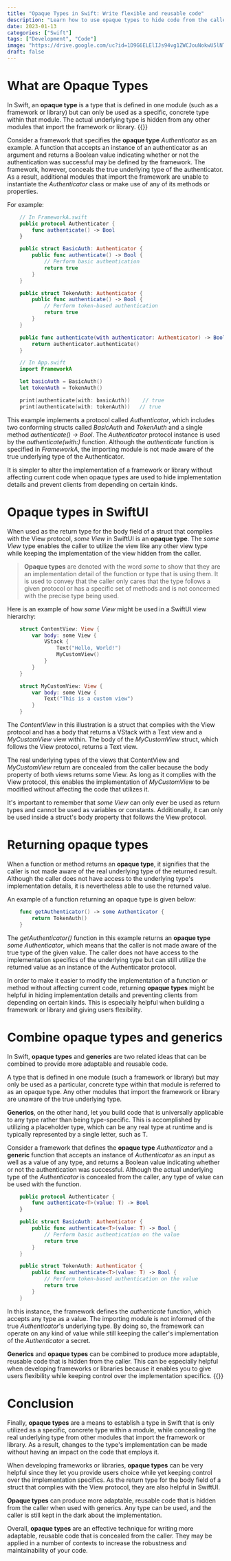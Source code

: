 ```yaml
---
title: "Opaque Types in Swift: Write flexible and reusable code"
description: "Learn how to use opaque types to hide code from the caller and make it more flexible and reusable. This in-depth article will walk you through the fundamentals of opaque types and demonstrate how to use them in conjunction with generics to write code that is more robust and powerful. This tutorial will provide you with the knowledge and abilities you need to advance your code, whether you are an experienced developer or a beginner."
date: 2023-01-13
categories: ["Swift"]
tags: ["Development", "Code"]
image: "https://drive.google.com/uc?id=1D9G6ELElIJs94vg1ZWCJouNokwU5lNTo"
draft: false
---
```


# What are Opaque Types
In Swift, an **opaque type** is a type that is defined in one module (such as a framework or library) but can only be used as a specific, concrete type within that module. The actual underlying type is hidden from any other modules that import the framework or library.
{{<ads1>}}

Consider a framework that specifies the **opaque type** *Authenticator* as an example. A function that accepts an instance of an authenticator as an argument and returns a Boolean value indicating whether or not the authentication was successful may be defined by the framework. The framework, however, conceals the true underlying type of the authenticator. As a result, additional modules that import the framework are unable to instantiate the *Authenticator* class or make use of any of its methods or properties.

For example:

```swift
    // In FrameworkA.swift
    public protocol Authenticator {
        func authenticate() -> Bool
    }

    public struct BasicAuth: Authenticator {
        public func authenticate() -> Bool {
            // Perform basic authentication
            return true
        }
    }

    public struct TokenAuth: Authenticator {
        public func authenticate() -> Bool {
            // Perform token-based authentication
            return true
        }
    }

    public func authenticate(with authenticator: Authenticator) -> Bool {
        return authenticator.authenticate()
    }

    // In App.swift
    import FrameworkA

    let basicAuth = BasicAuth()
    let tokenAuth = TokenAuth()

    print(authenticate(with: basicAuth))    // true
    print(authenticate(with: tokenAuth))   // true
```

This example implements a protocol called *Authenticator*, which includes two conforming structs called *BasicAuth* and *TokenAuth* and a single method *authenticate() -> Bool*. The *Authenticator* protocol instance is used by the *authenticate(with:)* function. Although the *authenticate* function is specified in *FrameworkA*, the importing module is not made aware of the true underlying type of the Authenticator.

It is simpler to alter the implementation of a framework or library without affecting current code when opaque types are used to hide implementation details and prevent clients from depending on certain kinds.

# Opaque types in SwiftUI
When used as the return type for the body field of a struct that complies with the View protocol, *some View* in SwiftUI is an **opaque type**. The *some View* type enables the caller to utilize the view like any other view type while keeping the implementation of the view hidden from the caller.

> **Opaque types** are denoted with the word *some* to show that they are an implementation detail of the function or type that is using them. It is used to convey that the caller only cares that the type follows a given protocol or has a specific set of methods and is not concerned with the precise type being used.

Here is an example of how *some View* might be used in a SwiftUI view hierarchy:

```swift
    struct ContentView: View {
        var body: some View {
            VStack {
                Text("Hello, World!")
                MyCustomView()
            }
        }
    }

    struct MyCustomView: View {
        var body: some View {
            Text("This is a custom view")
        }
    }
```

The *ContentView* in this illustration is a struct that complies with the View protocol and has a body that returns a VStack with a Text view and a *MyCustomView* view within. The body of the *MyCustomView* struct, which follows the View protocol, returns a Text view.

The real underlying types of the views that ContentView and *MyCustomView* return are concealed from the caller because the body property of both views returns some View. As long as it complies with the View protocol, this enables the implementation of *MyCustomView* to be modified without affecting the code that utilizes it.

It's important to remember that *some View* can only ever be used as return types and cannot be used as variables or constants. Additionally, it can only be used inside a struct's body property that follows the View protocol.

# Returning opaque types

When a function or method returns an **opaque type**, it signifies that the caller is not made aware of the real underlying type of the returned result. Although the caller does not have access to the underlying type's implementation details, it is nevertheless able to use the returned value.

An example of a function returning an opaque type is given below:

```swift
    func getAuthenticator() -> some Authenticator {
        return TokenAuth()
    }
```

The *getAuthenticator()* function in this example returns an **opaque type** *some Authenticator*, which means that the caller is not made aware of the true type of the given value. The caller does not have access to the implementation specifics of the underlying type but can still utilize the returned value as an instance of the Authenticator protocol.

In order to make it easier to modify the implementation of a function or method without affecting current code, returning **opaque types** might be helpful in hiding implementation details and preventing clients from depending on certain kinds. This is especially helpful when building a framework or library and giving users flexibility.

# Combine opaque types and generics
In Swift, **opaque types** and **generics** are two related ideas that can be combined to provide more adaptable and reusable code.

A type that is defined in one module (such a framework or library) but may only be used as a particular, concrete type within that module is referred to as an opaque type. Any other modules that import the framework or library are unaware of the true underlying type.

**Generics**, on the other hand, let you build code that is universally applicable to any type rather than being type-specific. This is accomplished by utilizing a placeholder type, which can be any real type at runtime and is typically represented by a single letter, such as T.

Consider a framework that defines the **opaque type** *Authenticator* and a **generic** function that accepts an instance of *Authenticator* as an input as well as a value of any type, and returns a Boolean value indicating whether or not the authentication was successful. Although the actual underlying type of the *Authenticator* is concealed from the caller, any type of value can be used with the function.

```swift
    public protocol Authenticator {
        func authenticate<T>(value: T) -> Bool
    }

    public struct BasicAuth: Authenticator {
        public func authenticate<T>(value: T) -> Bool {
            // Perform basic authentication on the value
            return true
        }
    }

    public struct TokenAuth: Authenticator {
        public func authenticate<T>(value: T) -> Bool {
            // Perform token-based authentication on the value
            return true
        }
    }
```
In this instance, the framework defines the *authenticate* function, which accepts any type as a value. The importing module is not informed of the true *Authenticator*'s underlying type. By doing so, the framework can operate on any kind of value while still keeping the caller's implementation of the *Authenticator* a secret.

**Generics** and **opaque types** can be combined to produce more adaptable, reusable code that is hidden from the caller. This can be especially helpful when developing frameworks or libraries because it enables you to give users flexibility while keeping control over the implementation specifics.
{{<ads2>}}

# Conclusion

Finally, **opaque types** are a means to establish a type in Swift that is only utilized as a specific, concrete type within a module, while concealing the real underlying type from other modules that import the framework or library. As a result, changes to the type's implementation can be made without having an impact on the code that employs it.

When developing frameworks or libraries, **opaque types** can be very helpful since they let you provide users choice while yet keeping control over the implementation specifics. As the return type for the body field of a struct that complies with the View protocol, they are also helpful in SwiftUI.

**Opaque types** can produce more adaptable, reusable code that is hidden from the caller when used with generics. Any type can be used, and the caller is still kept in the dark about the implementation.

Overall, **opaque types** are an effective technique for writing more adaptable, reusable code that is concealed from the caller. They may be applied in a number of contexts to increase the robustness and maintainability of your code.